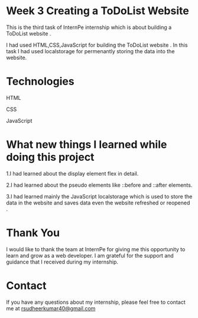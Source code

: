 # Week 3  Creating a ToDoList Website
This is the third task of InternPe internship which is about building a ToDoList website .

I had used HTML,CSS,JavaScript for building the ToDoList website . In this task I had used localstorage for permenantly storing the data into the website.
# Technologies
HTML

CSS        

JavaScript

# What new things I learned while doing this project

1.I had learned about the display element flex in detail.

2.I had  learned about the pseudo elements like ::before and ::after elements.

3.I had learned mainly the JavaScript localstorage which is used to store the data in the website and saves data even the website refreshed or reopened . 

# Thank You
I would like to thank the team at InternPe for giving me this opportunity to learn and grow as a web developer. I am grateful for the support and guidance that I received during my internship.

# Contact
If you have any questions about my internship, please feel free to contact me at rsudheerkumar40@gmail.com


